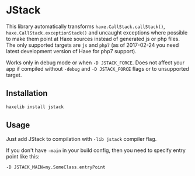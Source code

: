 # JStack

This library automatically transforms `haxe.CallStack.callStack()`, `haxe.CallStack.exceptionStack()` and uncaught exceptions where possible to make them point at Haxe sources instead of generated js or php files.
The only supported targets are `js` and `php7` (as of 2017-02-24 you need latest development version of Haxe for php7 support).

Works only in debug mode or when `-D JSTACK_FORCE`.
Does not affect your app if compiled without `-debug` and `-D JSTACK_FORCE` flags or to unsupported target.

## Installation
```haxe
haxelib install jstack
```

## Usage
Just add JStack to compilation with `-lib jstack` compiler flag.

If you don't have `-main` in your build config, then you need to specify entry point like this:
```
-D JSTACK_MAIN=my.SomeClass.entryPoint
```
